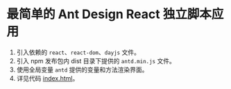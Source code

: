 # 最简单的 Ant Design React 独立脚本应用

1. 引入依赖的 `react`、`react-dom`、`dayjs` 文件。
2. 引入 npm 发布包内 dist 目录下提供的 `antd.min.js` 文件。
3. 使用全局变量 `antd` 提供的变量和方法渲染界面。
4. 详见代码 [index.html](index.html)。
